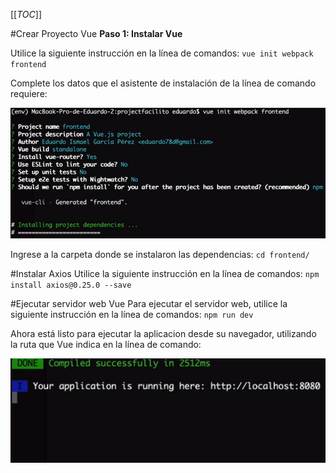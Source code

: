 [[_TOC_]]

 #Crear Proyecto Vue
**Paso 1: Instalar Vue**

Utilice la siguiente instrucción en la línea de comandos:
`vue init webpack frontend`

Complete los datos que el asistente de instalación de la línea de comando requiere:

![image.png](/.attachments/image-66798941-b5b2-43b8-8395-ab51fedfbdab.png)

Ingrese a la carpeta donde se instalaron las dependencias:
`cd frontend/`

#Instalar Axios
Utilice la siguiente instrucción en la línea de comandos:
`npm install axios@0.25.0 --save`

#Ejecutar servidor web Vue
Para ejecutar el servidor web, utilice la siguiente instrucción en la línea de comandos:
`npm run dev`

Ahora está listo para ejecutar la aplicacion desde su navegador, utilizando la ruta que Vue indica en la línea de comando:

![image.png](/.attachments/image-ace0b441-6fe7-4e8c-a71e-4a19be76f57f.png)

